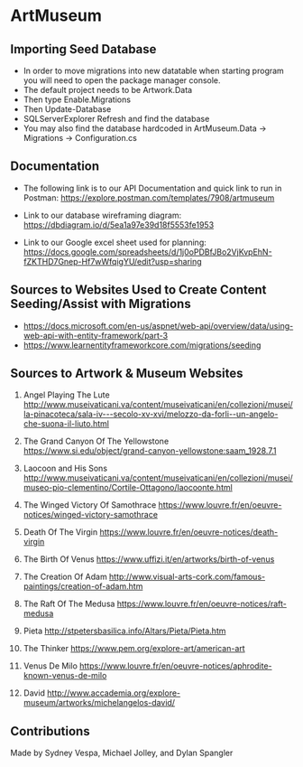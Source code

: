 # ArtMuseum

## Importing Seed Database

- In order to move migrations into new datatable when starting program you will need to open the package manager console.
- The default project needs to be Artwork.Data
- Then type Enable.Migrations
- Then Update-Database
- SQLServerExplorer Refresh and find the database
- You may also find the database hardcoded in ArtMuseum.Data -> Migrations -> Configuration.cs


## Documentation

- The following link is to our API Documentation and quick link to run in Postman:
https://explore.postman.com/templates/7908/artmuseum

- Link to our database wireframing diagram: 
https://dbdiagram.io/d/5ea1a97e39d18f5553fe1953

- Link to our Google excel sheet used for planning: 
https://docs.google.com/spreadsheets/d/1j0oPDBfJBo2VjKvpEhN-fZKTHD7Gnep-Hf7wWfqigYU/edit?usp=sharing


## Sources to Websites Used to Create Content Seeding/Assist with Migrations 

- https://docs.microsoft.com/en-us/aspnet/web-api/overview/data/using-web-api-with-entity-framework/part-3
- https://www.learnentityframeworkcore.com/migrations/seeding


## Sources to Artwork & Museum Websites
1. Angel Playing The Lute
http://www.museivaticani.va/content/museivaticani/en/collezioni/musei/la-pinacoteca/sala-iv---secolo-xv-xvi/melozzo-da-forli--un-angelo-che-suona-il-liuto.html

2. The Grand Canyon Of The Yellowstone
https://www.si.edu/object/grand-canyon-yellowstone:saam_1928.7.1

3. Laocoon and His Sons
http://www.museivaticani.va/content/museivaticani/en/collezioni/musei/museo-pio-clementino/Cortile-Ottagono/laocoonte.html

4. The Winged Victory Of Samothrace
https://www.louvre.fr/en/oeuvre-notices/winged-victory-samothrace

5. Death Of The Virgin
https://www.louvre.fr/en/oeuvre-notices/death-virgin

6. The Birth Of Venus
https://www.uffizi.it/en/artworks/birth-of-venus

7. The Creation Of Adam
http://www.visual-arts-cork.com/famous-paintings/creation-of-adam.htm

8. The Raft Of The Medusa
https://www.louvre.fr/en/oeuvre-notices/raft-medusa

9. Pieta
http://stpetersbasilica.info/Altars/Pieta/Pieta.htm

10. The Thinker
https://www.pem.org/explore-art/american-art

11. Venus De Milo
https://www.louvre.fr/en/oeuvre-notices/aphrodite-known-venus-de-milo

12. David
http://www.accademia.org/explore-museum/artworks/michelangelos-david/


## Contributions
Made by Sydney Vespa, Michael Jolley, and Dylan Spangler
